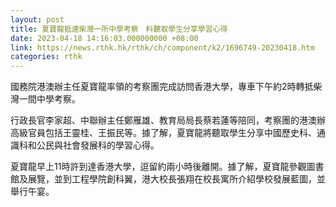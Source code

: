 ```yaml
---
layout: post
title: 夏寶龍抵達柴灣一所中學考察　料聽取學生分享學習心得
date: 2023-04-18 14:16:03.000000000 +08:00
link: https://news.rthk.hk/rthk/ch/component/k2/1696749-20230418.htm
categories: rthk
---
```


國務院港澳辦主任夏寶龍率領的考察團完成訪問香港大學，專車下午約2時轉抵柴灣一間中學考察。

行政長官李家超、中聯辦主任鄭雁雄、教育局局長蔡若蓮等陪同，考察團的港澳辦高級官員包括王靈桂、王振民等。據了解，夏寶龍將聽取學生分享中國歷史科、通識科和公民與社會發展科的學習心得。

夏寶龍早上11時許到達香港大學，逗留約兩小時後離開。據了解，夏寶龍參觀圖書館及展覽，並到工程學院創科翼，港大校長張翔在校長寓所介紹學校發展藍圖，並舉行午宴。
